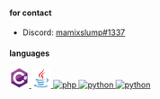 <h4 align="left">for contact</h4>

 - Discord: [mamixslump#1337](https://discord.com/users/222442639365111808)

<h4 align="left">languages</h4>
<p align="left">
<a href="https://docs.microsoft.com/tr-tr/dotnet/csharp/" target="_blank"> <img src="https://raw.githubusercontent.com/devicons/devicon/master/icons/csharp/csharp-original.svg" alt="csharp" width="35" height="35"/> </a>
<a href="https://www.java.com" target="_blank"> <img src="https://raw.githubusercontent.com/devicons/devicon/master/icons/java/java-original.svg" alt="java" width="35" height="35"/> </a>
<a href="https://www.php.net" target="_blank"> <img src="https://raw.githubusercontent.com/jmnote/z-icons/master/svg/php.svg" alt="php" width="35" height="35"/> </a>
<a href="https://www.python.org" target="_blank"> <img src="https://raw.githubusercontent.com/jmnote/z-icons/master/svg/python.svg" alt="python" width="35" height="35"/> </a>
<a href="https://www.javascript.com" target="_blank"> <img src="	https://raw.githubusercontent.com/jmnote/z-icons/master/svg/javascript.svg" alt="python" width="35" height="35"/> </a>
